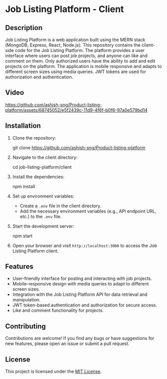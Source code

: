 # Job Listing Platform - Client

## Description
Job Listing Platform is a web application built using the MERN stack (MongoDB, Express, React, Node.js). This repository contains the client-side code for the Job Listing Platform. The platform provides a user interface where users can post job projects, and anyone can like and comment on them. Only authorized users have the ability to add and edit projects on the platform. The application is mobile responsive and adapts to different screen sizes using media queries. JWT tokens are used for authorization and authentication.


## Video 

https://github.com/ashish-sng/Product-listing-platform/assets/68745052/e5f2439c-11d9-4f6f-b0f6-97a0e579bd14

## Installation

1. Clone the repository:

   git clone https://github.com/ashish-sng/Product-listing-platform

2. Navigate to the client directory:

   cd job-listing-platform/client

3. Install the dependencies:

   npm install

4. Set up environment variables:
   - Create a `.env` file in the client directory.
   - Add the necessary environment variables (e.g., API endpoint URL, etc.) to the `.env` file.

5. Start the development server:

   npm start

6. Open your browser and visit `http://localhost:3000` to access the Job Listing Platform client.

## Features

- User-friendly interface for posting and interacting with job projects.
- Mobile-responsive design with media queries to adapt to different screen sizes.
- Integration with the Job Listing Platform API for data retrieval and manipulation.
- JWT token-based authentication and authorization for secure access.
- Like and comment functionality for projects.

## Contributing

Contributions are welcome! If you find any bugs or have suggestions for new features, please open an issue or submit a pull request.

## License

This project is licensed under the [MIT License](LICENSE).
